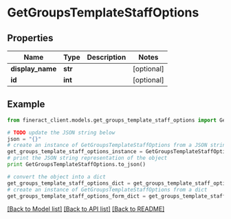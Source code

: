 # GetGroupsTemplateStaffOptions


## Properties

Name | Type | Description | Notes
------------ | ------------- | ------------- | -------------
**display_name** | **str** |  | [optional] 
**id** | **int** |  | [optional] 

## Example

```python
from fineract_client.models.get_groups_template_staff_options import GetGroupsTemplateStaffOptions

# TODO update the JSON string below
json = "{}"
# create an instance of GetGroupsTemplateStaffOptions from a JSON string
get_groups_template_staff_options_instance = GetGroupsTemplateStaffOptions.from_json(json)
# print the JSON string representation of the object
print GetGroupsTemplateStaffOptions.to_json()

# convert the object into a dict
get_groups_template_staff_options_dict = get_groups_template_staff_options_instance.to_dict()
# create an instance of GetGroupsTemplateStaffOptions from a dict
get_groups_template_staff_options_form_dict = get_groups_template_staff_options.from_dict(get_groups_template_staff_options_dict)
```
[[Back to Model list]](../README.md#documentation-for-models) [[Back to API list]](../README.md#documentation-for-api-endpoints) [[Back to README]](../README.md)


